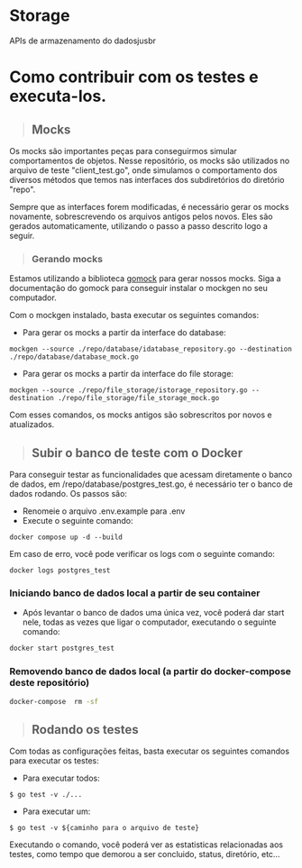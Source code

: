 # Storage

APIs de armazenamento do dadosjusbr

# Como contribuir com os testes e executa-los.

> ## Mocks

Os mocks são importantes peças para conseguirmos simular comportamentos de objetos. Nesse repositório, os mocks são utilizados no arquivo de teste "client_test.go", onde simulamos o comportamento dos diversos métodos que temos nas interfaces dos subdiretórios do diretório "repo".

Sempre que as interfaces forem modificadas, é necessário gerar os mocks novamente, sobrescrevendo os arquivos antigos pelos novos. Eles são gerados automaticamente, utilizando o passo a passo descrito logo a seguir.

> ### Gerando mocks

Estamos utilizando a biblioteca [gomock](https://github.com/golang/mock) para gerar nossos mocks. Siga a documentação do gomock para conseguir instalar o mockgen no seu computador.

Com o mockgen instalado, basta executar os seguintes comandos:

- Para gerar os mocks a partir da interface do database:

```
mockgen --source ./repo/database/idatabase_repository.go --destination ./repo/database/database_mock.go
```

- Para gerar os mocks a partir da interface do file storage:

```
mockgen --source ./repo/file_storage/istorage_repository.go --destination ./repo/file_storage/file_storage_mock.go
```

Com esses comandos, os mocks antigos são sobrescritos por novos e atualizados.

> ## Subir o banco de teste com o Docker

Para conseguir testar as funcionalidades que acessam diretamente o banco de dados, em /repo/database/postgres_test.go, é necessário ter o banco de dados rodando. Os passos são:

- Renomeie o arquivo .env.example para .env
- Execute o seguinte comando:

```
docker compose up -d --build
```

Em caso de erro, você pode verificar os logs com o seguinte comando:

```
docker logs postgres_test
```

### Iniciando banco de dados local a partir de seu container

- Após levantar o banco de dados uma única vez, você poderá dar start nele, todas as vezes que ligar o computador, executando o seguinte comando:

```sh
docker start postgres_test
```

### Removendo banco de dados local (a partir do docker-compose deste repositório)

```sh
docker-compose  rm -sf
```

> ## Rodando os testes

Com todas as configurações feitas, basta executar os seguintes comandos para executar os testes:

- Para executar todos:

```
$ go test -v ./...
```

- Para executar um:

```
$ go test -v ${caminho para o arquivo de teste}
```

Executando o comando, você poderá ver as estatisticas relacionadas aos testes, como tempo que demorou a ser concluido, status, diretório, etc...
